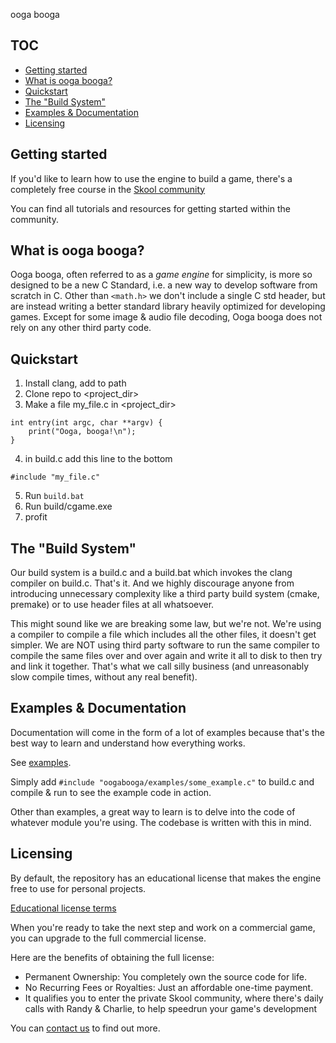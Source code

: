 ooga booga

## TOC
- [Getting started](#getting-started)
- [What is ooga booga?](#what-is-ooga-booga)
- [Quickstart](#quickstart)
- [The "Build System"](#the-build-system)
- [Examples & Documentation](#examples--documentation)
- [Licensing](#licensing)

## Getting started
If you'd like to learn how to use the engine to build a game, there's a completely free course in the [Skool community](https://www.skool.com/game-dev)

You can find all tutorials and resources for getting started within the community.

## What is ooga booga?

Ooga booga, often referred to as a *game engine* for simplicity, is more so designed to be a new C Standard, i.e. a new way to develop software from scratch in C. Other than `<math.h>` we don't include a single C std header, but are instead writing a better standard library heavily optimized for developing games. Except for some image & audio file decoding, Ooga booga does not rely on any other third party code.

## Quickstart
1. Install clang, add to path
2. Clone repo to <project_dir>
3. Make a file my_file.c in <project_dir>
```
int entry(int argc, char **argv) {
	print("Ooga, booga!\n");
}
```
4. in build.c add this line to the bottom
```
#include "my_file.c"
```
5. Run `build.bat`
6. Run build/cgame.exe
7. profit

## The "Build System"

Our build system is a build.c and a build.bat which invokes the clang compiler on build.c. That's it. And we highly discourage anyone from introducing unnecessary complexity like a third party build system (cmake, premake) or to use header files at all whatsoever.

This might sound like we are breaking some law, but we're not. We're using a compiler to compile a file which includes all the other files, it doesn't get simpler. We are NOT using third party software to run the same compiler to compile the same files over and over again and write it all to disk to then try and link it together. That's what we call silly business (and unreasonably slow compile times, without any real benefit).
## Examples & Documentation

Documentation will come in the form of a lot of examples because that's the best way to learn and understand how everything works.

See [examples](oogabooga/examples). 

Simply add `#include "oogabooga/examples/some_example.c"` to build.c and compile & run to see the example code in action.

Other than examples, a great way to learn is to delve into the code of whatever module you're using. The codebase is written with this in mind.

## Licensing
By default, the repository has an educational license that makes the engine free to use for personal projects.

[Educational license terms](https://github.com/alpinestudios/oogabooga/blob/master/LICENSE.md)

When you're ready to take the next step and work on a commercial game, you can upgrade to the full commercial license.

Here are the benefits of obtaining the full license:
- Permanent Ownership: You completely own the source code for life.
- No Recurring Fees or Royalties: Just an affordable one-time payment.
- It qualifies you to enter the private Skool community, where there's daily calls with Randy & Charlie, to help speedrun your game's development

You can [contact us](https://randy.gg/contact) to find out more.